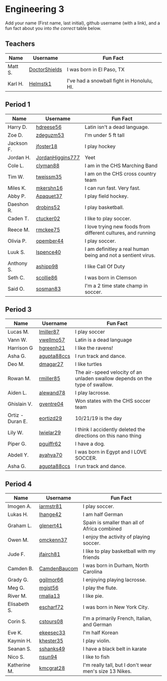 

# Engineering 3

Add your name (First name, last initial), github username (with a link), and a fun fact about you into _the correct_ table below.

## Teachers

Name | Username | Fun Fact
--- | --- | ---
Matt S. | [DoctorShields](https://github.com/DoctorShields) | I was born in El Paso, TX
Karl H. | [Helmstk1](https://github.com/Helmstk1) | I've had a snowball fight in Honolulu, HI.

## Period 1

Name | Username | Fun Fact
--- | --- | ---
Harry D. | [hdreese56](https://github.com/hdreese56) | Latin isn't a dead language.
Zoe D. | [zdeguzm53](https://github.com/zdeguzm53) | I'm under 5 ft tall
Jackson F. | [jfoster18](https://github.com/jfoster18) | I play hockey 
Jordan H. | [JordanHiggins777](https://github.com/JordanHiggins777) | Yeet
Cole L. | [clyman88](https://github.com/clyman88) | I am in the CHS Marching Band
Tim W. | [tweissm35](https://github.com/tweissm35) | I am on the CHS cross country team
Miles K. | [mkershn16](https://github.com/mkershn16) | I can run fast. Very fast.
Abby P. | [Apaquet37](https://github.com/Apaquet37) | I play field hockey.
Daeshon R. | [drobins52](https://github.com/drobins52) | I play basketball.
Caden T. | [ctucker02](https://github.com/ctucker02) | I like to play soccer.
Reece M. | [rmckee75](https://github.com/rmckee75)| I love trying new foods from different cultures, and running
Olivia P. | [opember44](https://github.com/opember44) | I play soccer.
Luuk S. | [lspence40](https://github.com/lspence40) | I am definitley a real human being and not a sentient virus.
Anthony S. | [ashipp98](https://github.com/ashipp98) | I like Call Of Duty
Seth C. | [scollie86](https://github.com/scollie86) | I was born in Clemson
Said O. | [sosman83](https://github.com/sosman83) | I'm a 2 time state champ in soccer.


## Period 3

Name | Username | Fun Fact
--- | --- | --- 
Lucas M. | [lmiller87](https://github.com/lmiller87) | I play soccer
Vann W. | [vwellmo57](http://github.com/vwellmo57) | Latin is a dead language
Harrison G | [hgreenh21](https://github.com/hgreenh21) | I like the ravens!
Asha G. | [agupta88ccs](https://github.com/agupta88) | I run track and dance.
Deo M. | [dmagar27](https://github.com/dmagar27) | I like turtles
Rowan M. | [rmiller85](https://github.com/rmiller85) | The air-speed velocity of an unladen swallow depends on the type of swallow.
Aiden L. | [alewand78](https://github.com/alewand78) | I play lacrosse.
Ghislain V.| [gventre04](https://github.com/gventre04)| Won states with the CHS soccer team
Ortiz - Duran E. | [eortizd29](https://github.com/eortizd29)| 10/21/19 is the day 
Lily W. | [lwielar29](https://github.com/lwielar29)| I think I accidently deleted the directions on this nano thing
Piper G.| [pguiffr62](https://github.com/pguiffr62)| I have a dog. 
Abdell Y.| [ayahya70](https://github.com/ayahya70)| I was born in Egypt and I LOVE SOCCER.
Asha G. | [agupta88ccs](https://github.com/agupta88ccs) | I run track and dance. 

## Period 4

Name | Username | Fun Fact
--- | --- | ---
Imogen A. | [iarmstr81](https://github.com/iarmstr81) | I play soccer.
Lukas H. | [lhange42](https://github.com/lhange42) | I am half German
Graham L. | [glenert41](https://github.com/glenert41) | Spain is smaller than all of Africa combined
Owen M. | [omckenn37](https://github.com/omckenn37) | I enjoy the activity of playing soccer.
Jude F. | [jfairch81](https://github.com/jfairch81) | I like to play basketball with my friends
Camden B. | [CamdenBaucom](https://github.com/CamdenBaucom) | I was born in Durham, North Carolina
Grady G. | [ggilmor66](https://github.com/ggilmor66) | I enjoying playing lacrosse.
Meg G. | [mgist56](https://github.com/mgist56) | I play the flute.
River M. | [rmalia13](https://github.com/rmalia13) | I like pie.
Elisabeth S. |[escharf72](https://github.com/escharf72) | I was born in New York City.
Corin S. | [cstours08](https://github.com/cstours08)| I'm a primarily French, Italian, and German
Eve K. | [ekeesec33](https://gitub.com/ekeesec33)| I'm half Korean
Kaymin H. | [khester35](https://github.com/khester35) | I play violin. 
Seanan S. | [sshanks49](https://github.com/sshanks49) | I have a black belt in karate
Nico S. | [nsun94](https://github.com/nsun94) | I like to fish 
Katherine M.| [kmcgrat28](https://github.com/kmcgrat28)| I'm really tall, but I don't wear men's size 13 Nikes.

